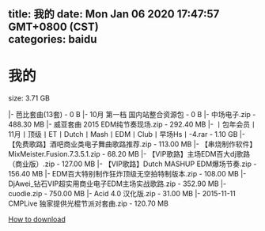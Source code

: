 
title: 我的
date: Mon Jan 06 2020 17:47:57 GMT+0800 (CST)    
categories: baidu
---

# 我的
size: 3.71 GB
 
 
|- 芭比套曲(13套) - 0 B
|- 10月 第一档 国内站整合资源包 - 0 B
|- 中场电子.zip - 488.30 MB
|- 威亚套曲 2015 EDM纯节奏现场.zip - 292.40 MB
|- 丨包年会员丨11月丨顶级丨ET丨Dutch丨Mash丨EDM丨Club丨早场Hs丨-4.rar - 1.10 GB
|- 【免费歌路】酒吧商业类电子舞曲歌路推荐.zip - 113.00 MB
|- 【串烧制作软件】MixMeister.Fusion.7.3.5.1.zip - 68.20 MB
|- 【VIP歌路】主场EDM百大dj歌路（商业版）.zip - 127.00 MB
|- 【VIP歌路】Dutch MASHUP EDM爆场节奏.zip - 156.40 MB
|- EDM百大特别制作狂炸顶级无空拍特制版本.zip - 108.00 MB
|- DjAwei_钻石VIP超实用商业电子EDM主场实战歌路.zip - 352.90 MB
|- cuodie.zip - 750.00 MB
|- Acid 4.0 汉化版.zip - 31.00 MB
|- 2015-11-11 CMPLive 独家提供光棍节派对套曲.zip - 120.70 MB

[How to download](https://bpcam.bemobtrk.com/go/2ceec3aa-1ca2-46d6-b9ff-aaa5c184517c?jno=3775)